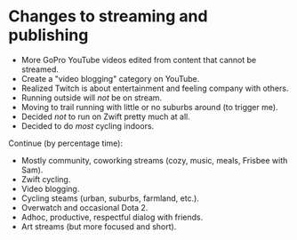 # Changes to streaming and publishing

* More GoPro YouTube videos edited from content that cannot be streamed.
* Create a "video blogging" category on YouTube.
* Realized Twitch is about entertainment and feeling company with others.
* Running outside will *not* be on stream.
* Moving to trail running with little or no suburbs around (to trigger me).
* Decided *not* to run on Zwift pretty much at all.
* Decided to do *most* cycling indoors.

Continue (by percentage time):

* Mostly community, coworking streams (cozy, music, meals, Frisbee with Sam).
* Zwift cycling.
* Video blogging.
* Cycling steams (urban, suburbs, farmland, etc.).
* Overwatch and occasional Dota 2.
* Adhoc, productive, respectful dialog with friends.
* Art streams (but more focused and short).


